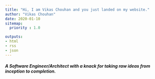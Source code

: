 ```yaml
---
title: "Hi, I am Vikas Chouhan and you just landed on my website."
author: "Vikas Chouhan"
date: 2020-01-10
sitemap:
  priority : 1.0

outputs:
- html
- rss
- json
---
```

<p><h5>A Software Engineer/Architect with a knack for taking raw ideas from inception to completion.</h5></p>
